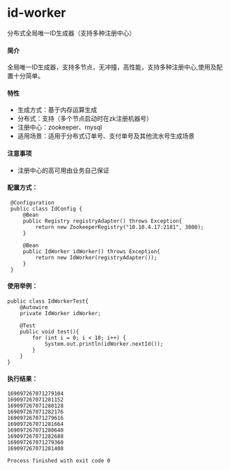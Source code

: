 # id-worker
分布式全局唯一ID生成器（支持多种注册中心）
#### 简介
全局唯一ID生成器，支持多节点，无冲撞，高性能，支持多种注册中心,使用及配置十分简单。
#### 特性
* 生成方式：基于内存运算生成
* 分布式：支持（多个节点启动时在zk注册机器号）
* 注册中心：zookeeper、mysql
* 适用场景：适用于分布式订单号、支付单号及其他流水号生成场景
#### 注意事项
* 注册中心的高可用由业务自己保证
  
#### 配置方式：
```
 @Configuration
 public class IdConfig {
     @Bean
     public Registry registryAdapter() throws Exception{
         return new ZookeeperRegistry("10.10.4.17:2181", 3000);
     }
 
     @Bean
     public IdWorker idWorker() throws Exception{
         return new IdWorker(registryAdapter());
     }
 }
``` 
#### 使用举例：
```
public class IdWorkerTest{
    @Autowire
    private IdWorker idWorker;
    
    @Test
    public void test(){
        for (int i = 0; i < 10; i++) {
            System.out.println(idWorker.nextId());
        }
    }
}
```
#### 执行结果：
```
169097267071279104
169097267071281152
169097267071280128
169097267071282176
169097267071279616
169097267071281664
169097267071280640
169097267071282688
169097267071279360
169097267071281408
  
Process finished with exit code 0
```
